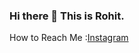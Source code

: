 ### Hi there 👋 This is Rohit.

How to Reach Me :[Instagram ](https://www.instagram.com/ro_hit_1305/)


